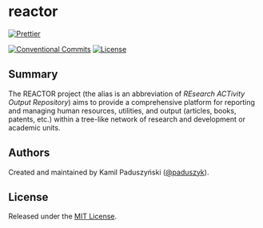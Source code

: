 # reactor

[![Prettier](https://img.shields.io/badge/code%20style-prettier-1E2B33?logo=Prettier)][prettier]

[![Conventional Commits](https://img.shields.io/badge/Conventional%20Commits-1.0.0-fa6673.svg?logo=conventional-commits)][conventional-commits]
[![License](https://img.shields.io/github/license/paduszyk/reactor)][license]

## Summary

The REACTOR project (the alias is an abbreviation of _REsearch ACTivity Output
Repository_) aims to provide a comprehensive platform for reporting and
managing human resources, utilities, and output (articles, books, patents,
etc.) within a tree-like network of research and development or academic units.

## Authors

Created and maintained by Kamil Paduszyński ([@paduszyk][github-paduszyk]).

## License

Released under the [MIT License][license].

[conventional-commits]: https://conventionalcommits.org
[github-paduszyk]: https://github.com/paduszyk
[license]: https://github.com/paduszyk/reactor/blob/main/LICENSE
[prettier]: https://prettier.io
